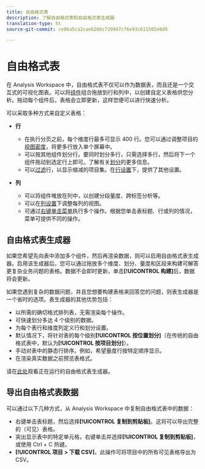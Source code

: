 ```yaml
---
title: 自由格式表
description: 了解自由格式表和自由格式表生成器
translation-type: ht
source-git-commit: ce06a5ca2caeb266c729947c76e93c611502e6d9

---
```



# 自由格式表

在 Analysis Workspace 中，自由格式表不仅可以作为数据表，而且还是一个交互式的可视化图表。可以将[组件](https://docs.adobe.com/content/help/zh-Hans/analytics/analyze/analysis-workspace/components/analysis-workspace-components.html)组合拖放到行和列中，以创建自定义表格供您分析。拖动每个组件后，表格会立即更新，这样您便可以进行快速分析。

可以采取多种方式来自定义表格：

* **行**
   * 在执行分页之前，每个维度行最多可显示 400 行。您可以通过调整项目的[视图密度](https://docs.adobe.com/content/help/zh-Hans/analytics/analyze/analysis-workspace/build-workspace-project/view-density.html)，将更多行放入单个屏幕中。
   * 可以按其他组件划分行。要同时划分多行，只需选择多行，然后将下一个组件拖动到选定行上即可。了解有关[划分](https://docs.adobe.com/content/help/zh-Hans/analytics/analyze/analysis-workspace/components/dimensions/t-breakdown-fa.html)的更多信息。
   * 可以[过滤](https://docs.adobe.com/content/help/zh-Hans/analytics/analyze/analysis-workspace/build-workspace-project/pagination-filtering-sorting.html)行，以显示缩减的项目集。在[行设置](https://docs.adobe.com/content/help/zh-Hans/analytics/analyze/analysis-workspace/build-workspace-project/column-row-settings/table-settings.html)下，提供了其他设置。

* **列**
   * 可以将组件堆放在列中，以创建分段量度、跨标签分析等。
   * 可以在[列设置](https://docs.adobe.com/content/help/zh-Hans/analytics/analyze/analysis-workspace/build-workspace-project/column-row-settings/column-settings.html)下调整每列的视图。
   * 可通过[右键单击菜单](https://docs.adobe.com/content/help/en/analytics-learn/tutorials/analysis-workspace/building-freeform-tables/using-the-right-click-menu.html)执行多个操作。根据您单击表标题、行或列的情况，菜单可提供不同的操作。

## 自由格式表生成器

如果您希望先向表中添加多个组件，然后再渲染数据，则可以启用自由格式表生成器。启用该生成器后，您可以通过拖放多个维度、划分、量度和区段来构建可解答更复杂业务问题的表格。数据不会即时更新，单击&#x200B;**[!UICONTROL 构建]**&#x200B;后，数据将会更新。

如果您遇到复杂的数据问题，并且您想要构建表格来回答您的问题，则表生成器是一个省时的选项。表生成器的其他优势包括：

* 以所需的确切格式排列表，无需渲染每个操作。
* 可快速划分多达 4 个级别的数据。
* 为每个表行和维度列定义行和划分设置。
* 默认情况下，将针对表的每个级别&#x200B;**[!UICONTROL 按位置划分]**（在传统的自由格式表中，默认为&#x200B;**[!UICONTROL 按项目划分]**）。
* 手动对表中的静态行排序。例如，希望量度行按特定顺序显示。
* 在渲染真实数据之前预览表格式。

请在[此处](https://youtu.be/GUMWiJAmMGI)观看正在运行的自由格式表生成器。

## 导出自由格式表数据

可以通过以下几种方式，从 Analysis Workspace 中复制自由格式表中的数据：

* 右键单击表标题，然后选择&#x200B;**[!UICONTROL 复制到剪贴板]**。这将可以导出完整的（可见）表格。
* 突出显示表中的特定单元格，右键单击并选择&#x200B;**[!UICONTROL 复制到剪贴板]**，或使用 Ctrl + C 热键。
* **[!UICONTROL 项目 > 下载 CSV]**。此操作可将项目中的所有可见表格导出为 CSV。
